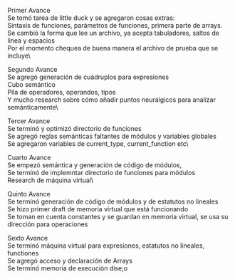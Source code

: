 Primer Avance\
Se tomó tarea de little duck y se agregaron cosas extras:\
Sintaxis de funciones, parámetros de funciones, primera parte de arrays.\
Se cambió la forma que lee un archivo, ya acepta tabuladores, saltos de linea y espacios\
Por el momento chequea de buena manera el archivo de prueba que se incluye\

Segundo Avance\
Se agregó generación de cuádruplos para expresiones\
Cubo semántico\
Pila de operadores, operandos, tipos\
Y mucho research sobre cómo añadir puntos neurálgicos para analizar semánticamente\

Tercer Avance\
Se terminó y optimizó directorio de funciones\
Se agregó reglas semánticas faltantes de módulos y variables globales\
Se agregaron variables de current_type, current_function etc\

Cuarto Avance\
Se empezó semántica y generación de código de módulos,\
Se terminó de implemntar directorio de funciones para módulos\
Research de máquina virtual\

Quinto Avance\
Se terminó generación de código de módulos y de estatutos no lineales\
Se hizo primer draft de memoria virtual que está funcionando\
Se toman en cuenta constantes y se guardan en memoria virtual, se usa su dirección para operaciones

Sexto Avance\
Se terminó máquina virtual para expresiones, estatutos no lineales, functiones\
Se agregó acceso y declaración de Arrays\
Se terminó memoria de execución dise;o
